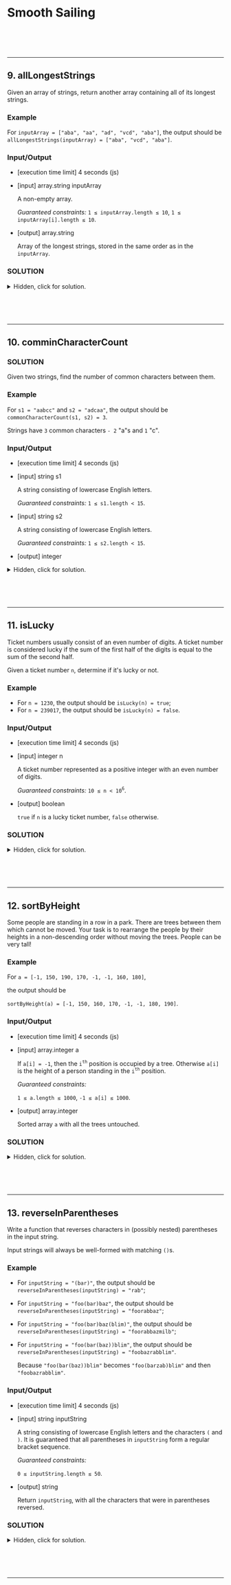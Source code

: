 # Smooth Sailing <br><br><br>

---

## 9. allLongestStrings

Given an array of strings, return another array containing all of its longest strings.

### Example

For `inputArray = ["aba", "aa", "ad", "vcd", "aba"]`, the output should be
`allLongestStrings(inputArray) = ["aba", "vcd", "aba"]`.

### Input/Output

- [execution time limit] 4 seconds (js)

- [input] array.string inputArray

    A non-empty array.

    _Guaranteed constraints:_
    `1 ≤ inputArray.length ≤ 10`,
    `1 ≤ inputArray[i].length ≤ 10`.

- [output] array.string

    Array of the longest strings, stored in the same order as in the `inputArray`.

### **SOLUTION**

<details>
  <summary>Hidden, click for solution.</summary>

```javascript
function allLongestStrings(inputArray) {
    return inputArray.sort((a, b) => b.length - a.length)
           .filter(m => m.length == inputArray[0].length)
}
```

</details>

<br><br><br>

--- 

## 10. comminCharacterCount

### **SOLUTION**

Given two strings, find the number of common characters between them.

### Example

For `s1 = "aabcc"` and `s2 = "adcaa"`, the output should be
`commonCharacterCount(s1, s2) = 3`.

Strings have `3` common characters `- 2` "a"s and `1` "c".

### Input/Output

- [execution time limit] 4 seconds (js)

- [input] string s1

    A string consisting of lowercase English letters.

    _Guaranteed constraints:_
    `1 ≤ s1.length < 15`.

- [input] string s2

    A string consisting of lowercase English letters.

    _Guaranteed constraints:_
    `1 ≤ s2.length < 15`.

- [output] integer

<details>
  <summary>Hidden, click for solution.</summary>

```javascript
function commonCharacterCount(s1, s2) {
    let count = 0;
    const arr1=s1.split('');
    const arr2=s2.split('');
    for (let i=0;i<arr1.length;i++){
        const check=arr2.indexOf(arr1[i]);
        if(check!==-1){
            arr2.splice(check, 1);
            count++;
        }
    }
    return count;
}
```

</details>

<br><br><br>

--- 

## 11. isLucky

Ticket numbers usually consist of an even number of digits. A ticket number is considered lucky if the sum of the first half of the digits is equal to the sum of the second half.

Given a ticket number `n`, determine if it's lucky or not.

### Example

- For `n = 1230`, the output should be
`isLucky(n) = true`;
- For `n = 239017`, the output should be
`isLucky(n) = false`.

### Input/Output

- [execution time limit] 4 seconds (js)

- [input] integer n

    A ticket number represented as a positive integer with an even number of digits.

    _Guaranteed constraints:_
    `10 ≤ n < 10`<sup>`6`</sup>.

- [output] boolean

    `true` if `n` is a lucky ticket number, `false` otherwise.

### **SOLUTION**

<details>
  <summary>Hidden, click for solution.</summary>

```javascript
function isLucky(n) {
    const nums=String(n).split('')
    
    return nums.map(Number).reduce((a,b)=>a+b)/2 === nums.slice(0,String(n).length/2).map(Number).reduce((a,b)=>a+b);
}
```

</details>

<br><br><br>

--- 

## 12. sortByHeight

Some people are standing in a row in a park. There are trees between them which cannot be moved. Your task is to rearrange the people by their heights in a non-descending order without moving the trees. People can be very tall!

### Example

For `a = [-1, 150, 190, 170, -1, -1, 160, 180]`, 

the output should be

`sortByHeight(a) = [-1, 150, 160, 170, -1, -1, 180, 190]`.

### Input/Output

- [execution time limit] 4 seconds (js)

- [input] array.integer a

    If `a[i] = -1`, then the `i`<sup>`th`</sup> position is occupied by a tree. Otherwise `a[i]` is the height of a person standing in the `i`<sup>`th`</sup> position.

    _Guaranteed constraints:_

    `1 ≤ a.length ≤ 1000`,
    `-1 ≤ a[i] ≤ 1000`.

- [output] array.integer

    Sorted array `a` with all the trees untouched.

### **SOLUTION**

<details>
  <summary>Hidden, click for solution.</summary>

```javascript
function sortByHeight(a) {
    let heights=a.filter(h=>h!==-1);
    heights.sort((a,b)=>b-a);
    for(let i=0;i<a.length;i++){
        if(a[i]!==-1){
            a[i]=heights.pop();
        }
    }
    return a;
}
```

</details>

<br><br><br>

---
 
## 13. reverseInParentheses

Write a function that reverses characters in (possibly nested) parentheses in the input string.

Input strings will always be well-formed with matching `()`s.

### Example

- For `inputString = "(bar)"`, the output should be
`reverseInParentheses(inputString) = "rab"`;
- For `inputString = "foo(bar)baz"`, the output should be
`reverseInParentheses(inputString) = "foorabbaz"`;
- For `inputString = "foo(bar)baz(blim)"`, the output should be
`reverseInParentheses(inputString) = "foorabbazmilb"`;
- For `inputString = "foo(bar(baz))blim"`, the output should be
`reverseInParentheses(inputString) = "foobazrabblim"`.

    Because `"foo(bar(baz))blim"` becomes `"foo(barzab)blim"` and then `"foobazrabblim"`.

### Input/Output

- [execution time limit] 4 seconds (js)

- [input] string inputString

    A string consisting of lowercase English letters and the characters `(` and `)`. It is guaranteed that all parentheses in `inputString` form a regular bracket sequence.

    _Guaranteed constraints:_

    `0 ≤ inputString.length ≤ 50`.

- [output] string

    Return `inputString`, with all the characters that were in parentheses reversed.

### **SOLUTION**

<details>
  <summary>Hidden, click for solution.</summary>

```javascript
function reverseInParentheses(inputString) {
    const str=inputString
    if(str.match(/\([a-z]*\)/)){
        return reverseInParentheses(str.replace(/\([a-z]*\)/, 
            Array.from(str.match(/\([a-z]*\)/)[0].replace(/\(|\)/g,'')).reverse().join('')));
    }
    return str;
}
// had to look up the regex, and see some example code to figure it out using recursion.
```

</details>

<br><br><br>

--- 
